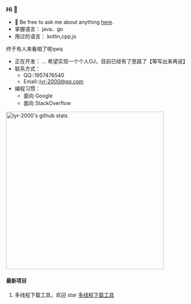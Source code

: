 ### Hi 👋

- 💬 Be free to ask me about anything [here](https://github.com/lyr-2000/lyr-2000/issues).
- 掌握语言： java、go
- 用过的语言： kotlin,cpp,js


终于有人来看咱了呢qwq

- 正在开发： ... 希望实现一个个人OJ，目前已经有了思路了【等写出来再说】
- 联系方式：
  - QQ::1957476540
  - Email::lyr-2000@qq.com
- 编程习惯：
  - 面向 Google
  - 面向 StackOverflow
 

<img src="https://github-readme-stats.vercel.app/api?username=lyr-2000&show_icons=true" width="430px" alt="lyr-2000's github stats" title="lyr-2000's github stats" />

#### 最新项目
1. 多线程下载工具，欢迎 star [多线程下载工具](https://github.com/lyr-2000/go-downloader)




